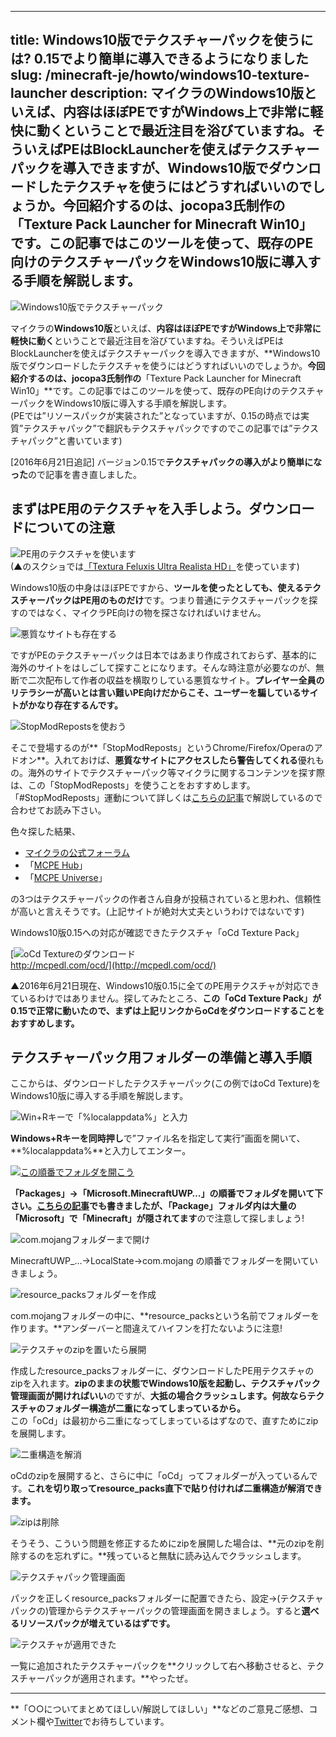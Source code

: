 
---
title: Windows10版でテクスチャーパックを使うには? 0.15でより簡単に導入できるようになりました
slug: /minecraft-je/howto/windows10-texture-launcher
description: マイクラのWindows10版といえば、内容はほぼPEですがWindows上で非常に軽快に動くということで最近注目を浴びていますね。そういえばPEはBlockLauncherを使えばテクスチャーパックを導入できますが、Windows10版でダウンロードしたテクスチャを使うにはどうすればいいのでしょうか。今回紹介するのは、jocopa3氏制作の「Texture Pack Launcher for Minecraft Win10」です。この記事ではこのツールを使って、既存のPE向けのテクスチャーパックをWindows10版に導入する手順を解説します。
---

![Windows10版でテクスチャーパック](https://cdn-ak.f.st-hatena.com/images/fotolife/s/sasigume/20210208/20210208105257.png)

マイクラの**Windows10版**といえば、**内容はほぼPEですがWindows上で非常に軽快に動く**ということで最近注目を浴びていますね。そういえばPEはBlockLauncherを使えばテクスチャーパックを導入できますが、**Windows10版でダウンロードしたテクスチャを使うにはどうすればいいのでしょうか。**今回紹介するのは、jocopa3氏制作の**「Texture Pack Launcher for Minecraft Win10」**です。この記事ではこのツールを使って、既存のPE向けのテクスチャーパックをWindows10版に導入する手順を解説します。  
(PEでは”リソースパックが実装された”となっていますが、0.15の時点では実質”テクスチャパック”で翻訳もテクスチャパックですのでこの記事では”テクスチャパック”と書いています)

\[2016年6月21日追記\] バージョン0.15で**テクスチャパックの導入がより簡単になった**ので記事を書き直しました。

## まずはPE用のテクスチャを入手しよう。ダウンロードについての注意

![PE用のテクスチャを使います](https://res.cloudinary.com/napoan-com/image/upload/w_650,c_limit,f_auto,q_auto/v1578383215/a6293741ebc8af5e783326d450cb994d_c4aexm.jpg)  
(▲のスクショでは[「Textura Feluxis Ultra Realista HD」](http://mcpehub.com/texture/textura-feluxis-128x128-porteado-por-edward-elric)を使っています)

Windows10版の中身はほぼPEですから、**ツールを使ったとしても、使えるテクスチャーパックはPE用のものだけ**です。つまり普通にテクスチャーパックを探すのではなく、マイクラPE向けの物を探さなければいけません。

![悪質なサイトも存在する](https://res.cloudinary.com/napoan-com/image/upload/w_650,c_limit,f_auto,q_auto/v1578383213/4c5af3e0a678796d147983b7919d1a23_clifvl.jpg)

ですがPEのテクスチャーパックは日本ではあまり作成されておらず、基本的に海外のサイトをはしごして探すことになります。そんな時注意が必要なのが、無断で二次配布して作者の収益を横取りしている悪質なサイト。**プレイヤー全員のリテラシーが高いとは言い難いPE向けだからこそ、ユーザーを騙しているサイトがかなり存在するんです。**

![StopModRepostsを使おう](https://res.cloudinary.com/napoan-com/image/upload/w_650,c_limit,f_auto,q_auto/v1578383211/b75612ae9ce43e3d949b5be4e3eb4ad3_swei0y.jpg)

そこで登場するのが**「StopModReposts」というChrome/Firefox/Operaのアドオン**。入れておけば、**悪質なサイトにアクセスしたら警告してくれる**優れもの。海外のサイトでテクスチャーパック等マイクラに関するコンテンツを探す際は、この「StopModReposts」を使うことをおすすめします。「#StopModReposts」運動について詳しくは[こちらの記事](https://www.napoan.com/stop-mod-reposts/)で解説しているので合わせてお読み下さい。

色々探した結果、

*   [マイクラの公式フォーラム](http://www.minecraftforum.net/forums/minecraft-pocket-edition/mcpe-texture-packs)
*   「[MCPE Hub](http://mcpehub.com/textures)」
*   「[MCPE Universe](http://mcpeuniverse.com/texture-packs/)」

の3つはテクスチャーパックの作者さん自身が投稿されていると思われ、信頼性が高いと言えそうです。(上記サイトが絶対大丈夫というわけではないです)

Windows10版0.15への対応が確認できたテクスチャ「oCd Texture Pack」

[![oCd Textureのダウンロード](https://res.cloudinary.com/napoan-com/image/upload/w_650,c_limit,f_auto,q_auto/v1578380698/bandicam-2016-06-21-19-36-08-453_omrv3d.jpg)  
http://mcpedl.com/ocd/](http://mcpedl.com/ocd/)

▲2016年6月21日現在、Windows10版0.15に全てのPE用テクスチャが対応できているわけではありません。探してみたところ、**この「oCd Texture Pack」が0.15で正常に動いたので、まずは上記リンクからoCdをダウンロードすることをおすすめします。**

## テクスチャーパック用フォルダーの準備と導入手順

ここからは、ダウンロードしたテクスチャーパック(この例ではoCd Texture)をWindows10版に導入する手順を解説します。

![Win+Rキーで「%localappdata%」と入力](https://res.cloudinary.com/napoan-com/image/upload/w_650,c_limit,f_auto,q_auto/v1578384105/c28b514a_sx2wkj.jpg)

**Windows+Rキーを同時押し**で”ファイル名を指定して実行”画面を開いて、**%localappdata%**と入力してエンター。

[![この順番でフォルダを開こう](https://res.cloudinary.com/napoan-com/image/upload/w_650,c_limit,f_auto,q_auto/v1578383295/d0c62086_yyyzfu.jpg)](https://res.cloudinary.com/napoan-com/image/upload/w_650,c_limit,f_auto,q_auto/v1578383295/d0c62086_yyyzfu.jpg)

**「Packages」→「Microsoft.MinecraftUWP…」**の順番でフォルダを開いて下さい。**[こちらの記事](https://www.napoan.com/win10-more-render-distance/)でも書きましたが、「Package」フォルダ内は大量の「Microsoft」で「Minecraft」が隠されてます**ので注意して探しましょう!

![com.mojangフォルダーまで開け](https://res.cloudinary.com/napoan-com/image/upload/w_650,c_limit,f_auto,q_auto/v1578380696/8b6007b4bbc2f963963da4f8c5238ac0_l9eghb.jpg)

MinecraftUWP\_…→LocalState→com.mojang の順番でフォルダーを開いていきましょう。

![resource_packsフォルダーを作成](https://res.cloudinary.com/napoan-com/image/upload/w_650,c_limit,f_auto,q_auto/v1578380695/52befbb3fa233f0f88fbc4e85aea0ffb_seulzh.jpg)

com.mojangフォルダーの中に、**resource\_packsという名前でフォルダーを作ります。**アンダーバーと間違えてハイフンを打たないように注意!

![テクスチャのzipを置いたら展開](https://res.cloudinary.com/napoan-com/image/upload/w_650,c_limit,f_auto,q_auto/v1578380693/9ed97ec5ca2e1d0c541c8bd419afd129_asyh2f.jpg)

作成したresource\_packsフォルダーに、ダウンロードしたPE用テクスチャのzipを入れます。**zipのままの状態でWindows10版を起動し、テクスチャパック管理画面が開ければいい**のですが、**大抵の場合クラッシュします。何故ならテクスチャのフォルダー構造が二重になってしまっているから。**  
この「oCd」は最初から二重になってしまっているはずなので、直すためにzipを展開します。

![二重構造を解消](https://res.cloudinary.com/napoan-com/image/upload/w_650,c_limit,f_auto,q_auto/v1578380692/e722778f3d0cb1cfaddc9523c90926b5_humevr.jpg)

oCdのzipを展開すると、さらに中に「oCd」ってフォルダーが入っているんです。**これを切り取ってresource\_packs直下で貼り付ければ二重構造が解消できます。**

![zipは削除](https://res.cloudinary.com/napoan-com/image/upload/w_650,c_limit,f_auto,q_auto/v1578380690/effbef6c79ad79620a1541f366f8dc8f_k2jbbt.jpg)

そうそう、こういう問題を修正するためにzipを展開した場合は、**元のzipを削除するのを忘れずに。**残っていると無駄に読み込んでクラッシュします。

![テクスチャパック管理画面](https://res.cloudinary.com/napoan-com/image/upload/w_650,c_limit,f_auto,q_auto/v1578380688/537fa3a30b3bf1bbee3663327b8225a0_razzq4.jpg)

パックを正しくresource\_packsフォルダーに配置できたら、設定→(テクスチャパックの)管理からテクスチャーパックの管理画面を開きましょう。すると**選べるリソースパックが増えているはずです。**

![テクスチャが適用できた](https://res.cloudinary.com/napoan-com/image/upload/w_650,c_limit,f_auto,q_auto/v1578380687/bandicam-2016-06-21-19-23-05-840_t6lzp5.jpg)

一覧に追加されたテクスチャーパックを**クリックして右へ移動させると、テクスチャーパックが適用されます。**やったぜ。

---

**「○○についてまとめてほしい/解説してほしい」**などのご意見ご感想、コメント欄や[Twitter](https://twitter.com/napoan)でお待ちしています。
